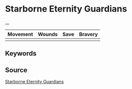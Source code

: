 # Starborne Eternity Guardians

__


| Movement | Wounds | Save | Bravery |
|:--------:|:------:|:----:|:-------:|
|  |  |  |  |


## Keywords



## Source

[Starborne Eternity Guardians](https://wahapedia.ru/aos3/factions/seraphon/Starborne-Eternity-Guardians)
